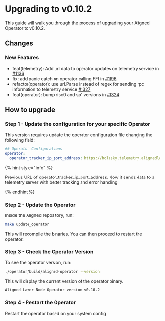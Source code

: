 # Upgrading to v0.10.2

This guide will walk you through the process of upgrading your Aligned Operator to v0.10.2.

## Changes

### New Features

* feat(telemetry): Add url data to operator updates on telemetry service in [#1136](https://github.com/yetanotherco/aligned_layer/pull/1136)
* fix: add panic catch on operator calling FFI in [#1196](https://github.com/yetanotherco/aligned_layer/pull/1196)
* refactor(operator): use url.Parse instead of regex for sending rpc information to telemetry service [#1327](https://github.com/yetanotherco/aligned_layer/pull/1327)
* feat(operator): bump risc0 and sp1 versions in [#1324](https://github.com/yetanotherco/aligned_layer/pull/1324)

## How to upgrade

### Step 1 - Update the configuration for your specific Operator

This version requires update the operator configuration file changing the following field:

```yaml
## Operator Configurations
operator:
  operator_tracker_ip_port_address: https://holesky.telemetry.alignedlayer.com
```

{% hint style="info" %}

Previous URL of operator_tracker_ip_port_address. Now it sends data to a telemetry server with better tracking and error handling

{% endhint %}

### Step 2 - Update the Operator

Inside the Aligned repository, run:

```bash
make update_operator
```

This will recompile the binaries. You can then proceed to restart the operator.

### Step 3 - Check the Operator Version

To see the operator version, run:

```bash
./operator/build/aligned-operator --version
```

This will display the current version of the operator binary.

```
Aligned Layer Node Operator version v0.10.2
```

### Step 4 - Restart the Operator

Restart the operator based on your system config
